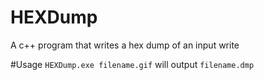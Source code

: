 # HEXDump
A c++ program that writes a hex dump of an input write

#Usage
`HEXDump.exe filename.gif`
will output `filename.dmp`
